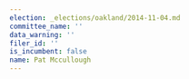 ```yaml
---
election: _elections/oakland/2014-11-04.md
committee_name: ''
data_warning: ''
filer_id: ''
is_incumbent: false
name: Pat Mccullough
---
```

